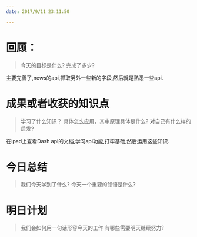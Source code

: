 ```yaml
---
date: 2017/9/11 23:11:50

---
```


# 回顾：
> 今天的目标是什么?
> 完成了多少?

主要完善了,news的api,抓取另外一些新的字段,然后就是熟悉一些api.


# 成果或者收获的知识点
> 学习了什么知识？
> 具体怎么应用，其中原理具体是什么?
> 对自己有什么样的启发?

在ipad上查看Dash api的文档,学习api功能,打牢基础,然后运用这些知识.

# 今日总结
> 我们今天学到了什么?
> 今天一个重要的领悟是什么?



# 明日计划
> 我们会如何用一句话形容今天的工作
> 有哪些需要明天继续努力?
